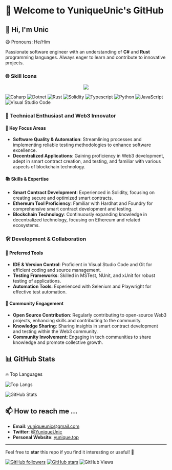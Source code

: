# 🚀 Welcome to YuniqueUnic's GitHub

## 👋 Hi, I'm Unic

😄 Pronouns: He/Him

Passionate software engineer with an understanding of **C#** and **Rust** programming languages. Always eager to learn and contribute to innovative projects.

### 🌐 Skill Icons

<p align="center">
  <a href="https://skillicons.dev">
    <img src="https://skillicons.dev/icons?i=git,cs,rust,dotnet,py,vscode,linux,docker,photoshop,premiere,typescript,javascript,figma,visualstudio" />
  </a>
</p>

![Csharp](https://img.shields.io/badge/-Csharp-239120?style=for-the-badge&logo=Csharp)
![Dotnet](https://img.shields.io/badge/-.Net-512BD4?style=for-the-badge&logo=dotnet&logoSize=42&label=dotnet&labelColor=%236669E4)
![Rust](https://img.shields.io/badge/-Rust-E43717?style=for-the-badge&logo=rust)
![Solidity](https://img.shields.io/badge/-Solidity-03a8f3?style=for-the-badge&logo=solidity)
![Typescript](https://img.shields.io/badge/Typescript-3178C6?style=for-the-badge&logo=Typescript&logoColor=white&logoSize=44&color=007ACC)
![Python](https://img.shields.io/badge/-Python-14354c?style=for-the-badge&logo=python)
![JavaScript](https://img.shields.io/badge/-JavaScript-F7DF1C?style=for-the-badge&logoColor=white&logo=JavaScript)
![Visual Studio Code](https://img.shields.io/badge/Editor_IDE-white?style=for-the-badge&logo=visual%20studio%20code&logoColor=white&logoSize=44&label=vscode&labelColor=006DB0&color=007ACC)


### 🌟 Technical Enthusiast and Web3 Innovator

#### 🚀 Key Focus Areas
- **Software Quality & Automation**: Streamlining processes and implementing reliable testing methodologies to enhance software excellence.
- **Decentralized Applications**: Gaining proficiency in Web3 development, adept in smart contract creation, and testing, and familiar with various aspects of blockchain technology.

#### 📚 Skills & Expertise
- **Smart Contract Development**: Experienced in Solidity, focusing on creating secure and optimized smart contracts.
- **Ethereum Tool Proficiency**: Familiar with Hardhat and Foundry for comprehensive smart contract development and testing.
- **Blockchain Technology**: Continuously expanding knowledge in decentralized technology, focusing on Ethereum and related ecosystems.

### 🛠️ Development & Collaboration
#### 🔧 Preferred Tools
- **IDE & Version Control**: Proficient in Visual Studio Code and Git for efficient coding and source management.
- **Testing Frameworks**: Skilled in MSTest, NUnit, and xUnit for robust testing of applications.
- **Automation Tools**: Experienced with Selenium and Playwright for effective test automation.

#### 💼 Community Engagement
- **Open Source Contribution**: Regularly contributing to open-source Web3 projects, enhancing skills and contributing to the community.
- **Knowledge Sharing**: Sharing insights in smart contract development and testing within the Web3 community.
- **Community Involvement**: Engaging in tech communities to share knowledge and promote collective growth.

## 📊 GitHub Stats

🔥 Top Languages

![Top Langs](https://github-readme-stats.vercel.app/api/top-langs/?username=YuniqueUnic&layout=compact)

![GitHub Stats](https://github-readme-stats.vercel.app/api?username=YuniqueUnic&show_icons=true&theme=dark)

## 📫 How to reach me ...
- **Email**: [yuniqueunic@gmail.com](mailto:yuniqueunic@gmail.com)
- **Twitter**: [@YuniqueUnic](https://twitter.com/YuniqueUnic)
- **Personal Website**: [yunique.top](https://www.yunique.top)

---

Feel free to **star** this repo if you find it interesting or useful! 🌟

[![GitHub followers](https://img.shields.io/github/followers/YuniqueUnic.svg?label=Follow&style=social)](https://github.com/YuniqueUnic)
[![GitHub stars](https://img.shields.io/github/stars/YuniqueUnic/YuniqueUnic?style=social)](https://github.com/YuniqueUnic/YuniqueUnic)
![GitHub Views](https://komarev.com/ghpvc/?username=YuniqueUnic)
